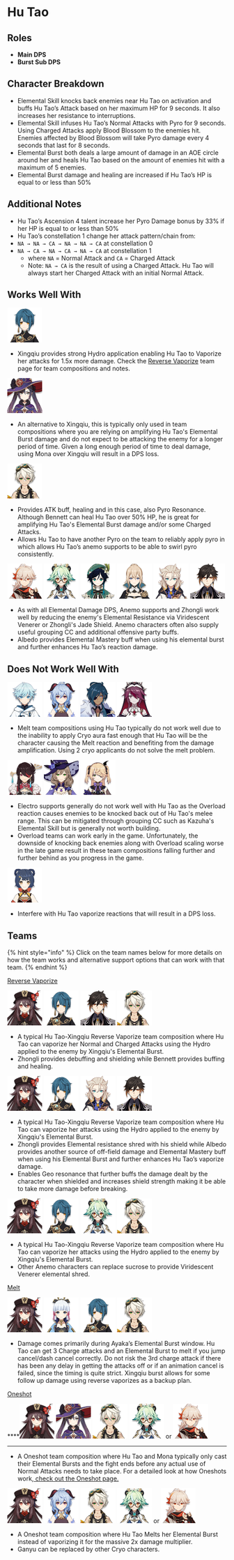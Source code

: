 # Hu Tao

## **Roles**

* **Main DPS**
* **Burst Sub DPS**

## **Character Breakdown**

* Elemental Skill knocks back enemies near Hu Tao on activation and buffs Hu Tao’s Attack based on her maximum HP for 9 seconds. It also increases her resistance to interruptions.
* Elemental Skill infuses Hu Tao’s Normal Attacks with Pyro for 9 seconds. Using Charged Attacks apply Blood Blossom to the enemies hit. Enemies affected by Blood Blossom will take Pyro damage every 4 seconds that last for 8 seconds.
* Elemental Burst both deals a large amount of damage in an AOE circle around her and heals Hu Tao based on the amount of enemies hit with a maximum of 5 enemies.
* Elemental Burst damage and healing are increased if Hu Tao’s HP is equal to or less than 50%

## **Additional Notes**

*  Hu Tao’s Ascension 4 talent increase her Pyro Damage bonus by 33% if her HP is equal to or less than 50%
*  Hu Tao’s constellation 1 change her attack pattern/chain from:
  * `NA → NA → CA → NA → NA → CA` at constellation 0
  * `NA → CA → NA → CA → NA → CA` at constellation 1
    * where `NA` = Normal Attack and `CA` = Charged Attack
    * Note: `NA → CA` is the result of using a Charged Attack. Hu Tao will always start her Charged Attack with an initial Normal Attack. 

## **Works Well With**

![](../../.gitbook/assets/ui_avataricon_xingqiu.png) 

* Xingqiu provides strong Hydro application enabling Hu Tao to Vaporize her attacks for 1.5x more damage. Check the [Reverse Vaporize](../../teams/reverse-vaporize.md) team page for team compositions and notes.

![](../../.gitbook/assets/ui_avataricon_mona.png) 

* An alternative to Xingqiu, this is typically only used in team compositions where you are relying on amplifying Hu Tao's Elemental Burst damage and do not expect to be attacking the enemy for a longer period of time. Given a long enough period of time to deal damage, using Mona over Xingqiu will result in a DPS loss.

![](../../.gitbook/assets/ui_avataricon_bennett.png) 

* Provides ATK buff, healing and in this case, also Pyro Resonance. Although Bennett can heal Hu Tao over 50% HP, he is great for amplifying Hu Tao's Elemental Burst damage and/or some Charged Attacks. 
* Allows Hu Tao to have another Pyro on the team to reliably apply pyro in which allows Hu Tao’s anemo supports to be able to swirl pyro consistently.

![](../../.gitbook/assets/ui_avataricon_kazuha.png) ![](../../.gitbook/assets/ui_avataricon_sucrose.png) ![](../../.gitbook/assets/ui_avataricon_venti.png) ![](../../.gitbook/assets/ui_avataricon_jean.png) ![](../../.gitbook/assets/ui_avataricon_albedo.png) ![](../../.gitbook/assets/ui_avataricon_zhongli.png) 

* As with all Elemental Damage DPS, Anemo supports and Zhongli work well by reducing the enemy's Elemental Resistance via Viridescent Venerer or Zhongli's Jade Shield. Anemo characters often also supply useful grouping CC and additional offensive party buffs.
* Albedo provides Elemental Mastery buff when using his elemental burst and further enhances Hu Tao’s reaction damage.

## **Does Not Work Well With**

![](../../.gitbook/assets/ui_avataricon_chongyun.png) ![](../../.gitbook/assets/ui_avataricon_ganyu.png) ![](../../.gitbook/assets/ui_avataricon_kaeya.png) ![](../../.gitbook/assets/ui_avataricon_rosaria.png) 

* Melt team compositions using Hu Tao typically do not work well due to the inability to apply Cryo aura fast enough that Hu Tao will be the character causing the Melt reaction and benefiting from the damage amplification. Using 2 cryo applicants do not solve the melt problem.

![](../../.gitbook/assets/ui_avataricon_beidou.png) ![](../../.gitbook/assets/ui_avataricon_lisa.png) ![](../../.gitbook/assets/ui_avataricon_fischl.png) 

* Electro supports generally do not work well with Hu Tao as the Overload reaction causes enemies to be knocked back out of Hu Tao's melee range. This can be mitigated through grouping CC such as Kazuha's Elemental Skill but is generally not worth building.
* Overload teams can work early in the game. Unfortunately, the downside of knocking back enemies along with Overload scaling worse in the late game result in these team compositions falling further and further behind as you progress in the game.

![](../../.gitbook/assets/ui_avataricon_xiangling.png) 

* Interfere with Hu Tao vaporize reactions that will result in a DPS loss.

## **Teams**

{% hint style="info" %}
Click on the team names below for more details on how the team works and alternative support options that can work with that team.
{% endhint %}

[Reverse Vaporize](../../teams/reverse-vaporize.md)

![](../../.gitbook/assets/ui_avataricon_hutao.png) ![](../../.gitbook/assets/ui_avataricon_xingqiu.png) ![](../../.gitbook/assets/ui_avataricon_zhongli.png)  ![](../../.gitbook/assets/ui_avataricon_bennett.png) 

* A typical Hu Tao-Xingqiu Reverse Vaporize team composition where Hu Tao can vaporize her Normal and Charged Attacks using the Hydro applied to the enemy by Xingqiu's Elemental Burst.
* Zhongli provides debuffing and shielding while Bennett provides buffing and healing.

![](../../.gitbook/assets/ui_avataricon_hutao.png) ![](../../.gitbook/assets/ui_avataricon_xingqiu.png) ![](../../.gitbook/assets/ui_avataricon_albedo.png) ![](../../.gitbook/assets/ui_avataricon_zhongli.png) 

* A typical Hu Tao-Xingqiu Reverse Vaporize team composition where Hu Tao can vaporize her attacks using the Hydro applied to the enemy by Xingqiu's Elemental Burst.
* Zhongli provides Elemental resistance shred with his shield while Albedo provides another source of off-field damage and Elemental Mastery buff when using his Elemental Burst and further enhances Hu Tao’s vaporize damage.
* Enables Geo resonance that further buffs the damage dealt by the character when shielded and increases shield strength making it be able to take more damage before breaking.

![](../../.gitbook/assets/ui_avataricon_hutao.png) ![](../../.gitbook/assets/ui_avataricon_xingqiu.png) ![](../../.gitbook/assets/ui_avataricon_sucrose.png) ![](../../.gitbook/assets/ui_avataricon_bennett.png) 

* A typical Hu Tao-Xingqiu Reverse Vaporize team composition where Hu Tao can vaporize her attacks using the Hydro applied to the enemy by Xingqiu's Elemental Burst.
* Other Anemo characters can replace sucrose to provide Viridescent Venerer elemental shred.

[Melt](../../teams/melt.md)

![](../../.gitbook/assets/ui_avataricon_hutao.png) ![](../../.gitbook/assets/ui_avataricon_ayaka.png) ![](../../.gitbook/assets/ui_avataricon_xingqiu.png) ![](../../.gitbook/assets/ui_avataricon_bennett.png) 

* Damage comes primarily during Ayaka’s Elemental Burst window. Hu Tao can get 3 Charge attacks and an Elemental Burst to melt if you jump cancel/dash cancel correctly. Do not risk the 3rd charge attack if there has been any delay in getting the attacks off or if an animation cancel is failed, since the timing is quite strict. Xingqiu burst allows for some follow up damage using reverse vaporizes as a backup plan. 

[Oneshot](../../teams/other/oneshot.md)

\*\*\*\*![](../../.gitbook/assets/ui_avataricon_hutao.png) ![](../../.gitbook/assets/ui_avataricon_mona.png) ![](../../.gitbook/assets/ui_avataricon_bennett.png) ![](../../.gitbook/assets/ui_avataricon_sucrose.png)  or ![](../../.gitbook/assets/ui_avataricon_kazuha.png)   
****

*  A Oneshot team composition where Hu Tao and Mona typically only cast their Elemental Bursts and the fight ends before any actual use of Normal Attacks needs to take place. For a detailed look at how Oneshots work,[ check out the Oneshot page.](../../teams/other/oneshot.md)

![](../../.gitbook/assets/ui_avataricon_hutao.png) ![](../../.gitbook/assets/ui_avataricon_ganyu.png) ![](../../.gitbook/assets/ui_avataricon_bennett.png) ![](../../.gitbook/assets/ui_avataricon_sucrose.png)  or ![](../../.gitbook/assets/ui_avataricon_kazuha.png) 

*  A Oneshot team composition where Hu Tao Melts her Elemental Burst instead of vaporizing it for the massive 2x damage multiplier.
  * Ganyu can be replaced by other Cryo characters.

